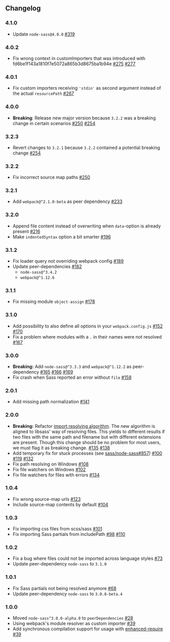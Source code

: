 Changelog
---------

### 4.1.0

- Update `node-sass@4.0.0` [#319](https://github.com/jtangelder/sass-loader/pull/319)

### 4.0.2

- Fix wrong context in customImporters that was introduced with fd6be1f143a1810f7e5072a865b3d8675ba1b94e [#275](https://github.com/jtangelder/sass-loader/issues/275) [#277](https://github.com/jtangelder/sass-loader/pull/277)

### 4.0.1

- Fix custom importers receiving `'stdin'` as second argument instead of the actual `resourcePath` [#267](https://github.com/jtangelder/sass-loader/pull/267)

### 4.0.0

- **Breaking**: Release new major version because `3.2.2` was a breaking change in certain scenarios [#250](https://github.com/jtangelder/sass-loader/pull/250) [#254](https://github.com/jtangelder/sass-loader/issues/254)

### 3.2.3

- Revert changes to `3.2.1` because `3.2.2` contained a potential breaking change [#254](https://github.com/jtangelder/sass-loader/issues/254)

### 3.2.2

- Fix incorrect source map paths [#250](https://github.com/jtangelder/sass-loader/pull/250)

### 3.2.1

- Add `webpack@^2.1.0-beta` as peer dependency [#233](https://github.com/jtangelder/sass-loader/pull/233)

### 3.2.0

- Append file content instead of overwriting when `data`-option is already present [#216](https://github.com/jtangelder/sass-loader/pull/216)
- Make `indentedSyntax` option a bit smarter [#196](https://github.com/jtangelder/sass-loader/pull/196)

### 3.1.2

- Fix loader query not overriding webpack config [#189](https://github.com/jtangelder/sass-loader/pull/189)
- Update peer-dependencies [#182](https://github.com/jtangelder/sass-loader/pull/182)
  - `node-sass@^3.4.2`
  - `webpack@^1.12.6`

### 3.1.1

- Fix missing module `object-assign` [#178](https://github.com/jtangelder/sass-loader/issues/178)

### 3.1.0

- Add possibility to also define all options in your `webpack.config.js` [#152](https://github.com/jtangelder/sass-loader/pull/152) [#170](https://github.com/jtangelder/sass-loader/pull/170)
- Fix a problem where modules with a `.` in their names were not resolved [#167](https://github.com/jtangelder/sass-loader/issues/167)

### 3.0.0

- **Breaking:** Add `node-sass@^3.3.3` and `webpack@^1.12.2` as peer-dependency [#165](https://github.com/jtangelder/sass-loader/pull/165) [#166](https://github.com/jtangelder/sass-loader/pull/166) [#169](https://github.com/jtangelder/sass-loader/pull/169)
- Fix crash when Sass reported an error without `file` [#158](https://github.com/jtangelder/sass-loader/pull/158)

### 2.0.1

- Add missing path normalization [#141](https://github.com/jtangelder/sass-loader/pull/141)

### 2.0.0

- **Breaking:** Refactor [import resolving algorithm](https://github.com/jtangelder/sass-loader/blob/089c52dc9bd02ec67fb5c65c2c226f43710f231c/index.js#L293-L348). The new algorithm is aligned to libsass' way of resolving files. This yields to different results if two files with the same path and filename but with different extensions are present. Though this change should be no problem for most users, we must flag it as breaking change. [#135](https://github.com/jtangelder/sass-loader/issues/135) [#138](https://github.com/jtangelder/sass-loader/issues/138)
- Add temporary fix for stuck processes (see [sass/node-sass#857](https://github.com/sass/node-sass/issues/857)) [#100](https://github.com/jtangelder/sass-loader/issues/100) [#119](https://github.com/jtangelder/sass-loader/issues/119) [#132](https://github.com/jtangelder/sass-loader/pull/132)
- Fix path resolving on Windows [#108](https://github.com/jtangelder/sass-loader/issues/108)
- Fix file watchers on Windows [#102](https://github.com/jtangelder/sass-loader/issues/102)
- Fix file watchers for files with errors [#134](https://github.com/jtangelder/sass-loader/pull/134)

### 1.0.4

- Fix wrong source-map urls [#123](https://github.com/jtangelder/sass-loader/pull/123)
- Include source-map contents by default [#104](https://github.com/jtangelder/sass-loader/pull/104)

### 1.0.3

- Fix importing css files from scss/sass [#101](https://github.com/jtangelder/sass-loader/issues/101)
- Fix importing Sass partials from includePath [#98](https://github.com/jtangelder/sass-loader/issues/98) [#110](https://github.com/jtangelder/sass-loader/issues/110)

### 1.0.2

- Fix a bug where files could not be imported across language styles [#73](https://github.com/jtangelder/sass-loader/issues/73)
- Update peer-dependency `node-sass` to `3.1.0`

### 1.0.1

- Fix Sass partials not being resolved anymore [#68](https://github.com/jtangelder/sass-loader/issues/68)
- Update peer-dependency `node-sass` to `3.0.0-beta.4`

### 1.0.0

- Moved `node-sass^3.0.0-alpha.0` to `peerDependencies` [#28](https://github.com/jtangelder/sass-loader/issues/28)
- Using webpack's module resolver as custom importer [#39](https://github.com/jtangelder/sass-loader/issues/31)
- Add synchronous compilation support for usage with [enhanced-require](https://github.com/webpack/enhanced-require) [#39](https://github.com/jtangelder/sass-loader/pull/39)
